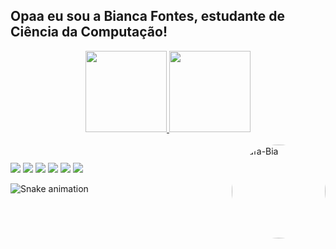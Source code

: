 ## Opaa eu sou a Bianca Fontes, estudante de Ciência da Computação!
<div align="center">
  <a href="https://github.com/rocketoof">
  <img height="130em" src="https://github-readme-stats.vercel.app/api?username=rocketoof&show_icons=true&theme=dark&include_all_commits=true&count_private=true"/>
  <img height="130em" src="https://github-readme-stats.vercel.app/api/top-langs/?username=rocketoof&layout=compact&langs_count=7&theme=dark"/>
</div>
  
<div style="display: inline_block"><br>
  <img align="right" alt="Rafa-Bia" height="150" style="border-radius:80px;" src="https://media.discordapp.net/attachments/897950663496069203/898994728039772160/Gifzin.gif">
</div>
  
##

<div>
  <a href="https://www.youtube.com/channel/UChFbD46VA0edl5FGjT6kl7w" target="_blank"><img src="https://img.shields.io/badge/YouTube-FF0000?style=for-the-badge&logo=youtube&logoColor=white" target="_blank"></a>
  <a href="https://www.instagram.com/rocket_oof/" target="_blank"><img src="https://img.shields.io/badge/-Instagram-%23E4405F?style=for-the-badge&logo=instagram&logoColor=white" target="_blank"></a>
 	<a href="https://www.twitch.tv/rocket_of" target="_blank"><img src="https://img.shields.io/badge/Twitch-9146FF?style=for-the-badge&logo=twitch&logoColor=white" target="_blank"></a>
 <a href="https://discord.gg/wN4f9Gwj3j" target="_blank"><img src="https://img.shields.io/badge/Discord-7289DA?style=for-the-badge&logo=discord&logoColor=white" target="_blank"></a>
  <a href = "https://twitter.com/rocket_oof"><img src="https://img.shields.io/badge/Twitter-1DA1F2?style=for-the-badge&logo=twitter&logoColor=white" target="_blank"></a>
  <a href="https://www.linkedin.com/in/bianca-fontes-234316223/" target="_blank"><img src="https://img.shields.io/badge/-LinkedIn-%230077B5?style=for-the-badge&logo=linkedin&logoColor=white" target="_blank"></a>
 
  ![Snake animation](https://github.com/rocketoof/rocketoof/blob/output/github-contribution-grid-snake.svg)
 
</div>  
